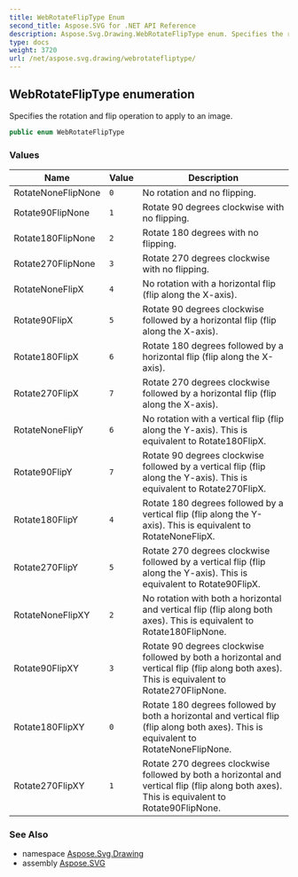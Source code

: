 ```yaml
---
title: WebRotateFlipType Enum
second_title: Aspose.SVG for .NET API Reference
description: Aspose.Svg.Drawing.WebRotateFlipType enum. Specifies the rotation and flip operation to apply to an image
type: docs
weight: 3720
url: /net/aspose.svg.drawing/webrotatefliptype/
---
```

## WebRotateFlipType enumeration

Specifies the rotation and flip operation to apply to an image.

```csharp
public enum WebRotateFlipType
```

### Values

| Name | Value | Description |
| --- | --- | --- |
| RotateNoneFlipNone | `0` | No rotation and no flipping. |
| Rotate90FlipNone | `1` | Rotate 90 degrees clockwise with no flipping. |
| Rotate180FlipNone | `2` | Rotate 180 degrees with no flipping. |
| Rotate270FlipNone | `3` | Rotate 270 degrees clockwise with no flipping. |
| RotateNoneFlipX | `4` | No rotation with a horizontal flip (flip along the X-axis). |
| Rotate90FlipX | `5` | Rotate 90 degrees clockwise followed by a horizontal flip (flip along the X-axis). |
| Rotate180FlipX | `6` | Rotate 180 degrees followed by a horizontal flip (flip along the X-axis). |
| Rotate270FlipX | `7` | Rotate 270 degrees clockwise followed by a horizontal flip (flip along the X-axis). |
| RotateNoneFlipY | `6` | No rotation with a vertical flip (flip along the Y-axis). This is equivalent to Rotate180FlipX. |
| Rotate90FlipY | `7` | Rotate 90 degrees clockwise followed by a vertical flip (flip along the Y-axis). This is equivalent to Rotate270FlipX. |
| Rotate180FlipY | `4` | Rotate 180 degrees followed by a vertical flip (flip along the Y-axis). This is equivalent to RotateNoneFlipX. |
| Rotate270FlipY | `5` | Rotate 270 degrees clockwise followed by a vertical flip (flip along the Y-axis). This is equivalent to Rotate90FlipX. |
| RotateNoneFlipXY | `2` | No rotation with both a horizontal and vertical flip (flip along both axes). This is equivalent to Rotate180FlipNone. |
| Rotate90FlipXY | `3` | Rotate 90 degrees clockwise followed by both a horizontal and vertical flip (flip along both axes). This is equivalent to Rotate270FlipNone. |
| Rotate180FlipXY | `0` | Rotate 180 degrees followed by both a horizontal and vertical flip (flip along both axes). This is equivalent to RotateNoneFlipNone. |
| Rotate270FlipXY | `1` | Rotate 270 degrees clockwise followed by both a horizontal and vertical flip (flip along both axes). This is equivalent to Rotate90FlipNone. |

### See Also

* namespace [Aspose.Svg.Drawing](../../aspose.svg.drawing/)
* assembly [Aspose.SVG](../../)
